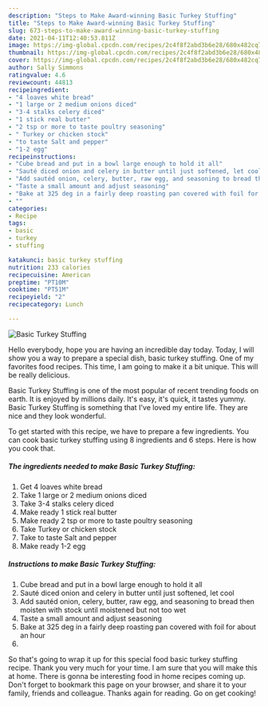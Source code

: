 ```yaml
---
description: "Steps to Make Award-winning Basic Turkey Stuffing"
title: "Steps to Make Award-winning Basic Turkey Stuffing"
slug: 673-steps-to-make-award-winning-basic-turkey-stuffing
date: 2021-04-11T12:40:53.811Z
image: https://img-global.cpcdn.com/recipes/2c4f8f2abd3b6e28/680x482cq70/basic-turkey-stuffing-recipe-main-photo.jpg
thumbnail: https://img-global.cpcdn.com/recipes/2c4f8f2abd3b6e28/680x482cq70/basic-turkey-stuffing-recipe-main-photo.jpg
cover: https://img-global.cpcdn.com/recipes/2c4f8f2abd3b6e28/680x482cq70/basic-turkey-stuffing-recipe-main-photo.jpg
author: Sally Simmons
ratingvalue: 4.6
reviewcount: 44813
recipeingredient:
- "4 loaves white bread"
- "1 large or 2 medium onions diced"
- "3-4 stalks celery diced"
- "1 stick real butter"
- "2 tsp or more to taste poultry seasoning"
- " Turkey or chicken stock"
- "to taste Salt and pepper"
- "1-2 egg"
recipeinstructions:
- "Cube bread and put in a bowl large enough to hold it all"
- "Sauté diced onion and celery in butter until just softened, let cool"
- "Add sautéd onion, celery, butter, raw egg, and seasoning to bread then moisten with stock until moistened but not too wet"
- "Taste a small amount and adjust seasoning"
- "Bake at 325 deg in a fairly deep roasting pan covered with foil for about an hour"
- ""
categories:
- Recipe
tags:
- basic
- turkey
- stuffing

katakunci: basic turkey stuffing 
nutrition: 233 calories
recipecuisine: American
preptime: "PT10M"
cooktime: "PT51M"
recipeyield: "2"
recipecategory: Lunch

---
```



![Basic Turkey Stuffing](https://img-global.cpcdn.com/recipes/2c4f8f2abd3b6e28/680x482cq70/basic-turkey-stuffing-recipe-main-photo.jpg)

Hello everybody, hope you are having an incredible day today. Today, I will show you a way to prepare a special dish, basic turkey stuffing. One of my favorites food recipes. This time, I am going to make it a bit unique. This will be really delicious.



Basic Turkey Stuffing is one of the most popular of recent trending foods on earth. It is enjoyed by millions daily. It's easy, it's quick, it tastes yummy. Basic Turkey Stuffing is something that I've loved my entire life. They are nice and they look wonderful.


To get started with this recipe, we have to prepare a few ingredients. You can cook basic turkey stuffing using 8 ingredients and 6 steps. Here is how you cook that.

<!--inarticleads1-->

##### The ingredients needed to make Basic Turkey Stuffing:

1. Get 4 loaves white bread
1. Take 1 large or 2 medium onions diced
1. Take 3-4 stalks celery diced
1. Make ready 1 stick real butter
1. Make ready 2 tsp or more to taste poultry seasoning
1. Take  Turkey or chicken stock
1. Take to taste Salt and pepper
1. Make ready 1-2 egg




<!--inarticleads2-->

##### Instructions to make Basic Turkey Stuffing:

1. Cube bread and put in a bowl large enough to hold it all
1. Sauté diced onion and celery in butter until just softened, let cool
1. Add sautéd onion, celery, butter, raw egg, and seasoning to bread then moisten with stock until moistened but not too wet
1. Taste a small amount and adjust seasoning
1. Bake at 325 deg in a fairly deep roasting pan covered with foil for about an hour
1. 




So that's going to wrap it up for this special food basic turkey stuffing recipe. Thank you very much for your time. I am sure that you will make this at home. There is gonna be interesting food in home recipes coming up. Don't forget to bookmark this page on your browser, and share it to your family, friends and colleague. Thanks again for reading. Go on get cooking!
